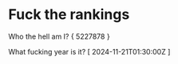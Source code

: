 # Fuck the rankings

Who the hell am I?
{ 5227878 }

What fucking year is it?
[ 2024-11-21T01:30:00Z ]
